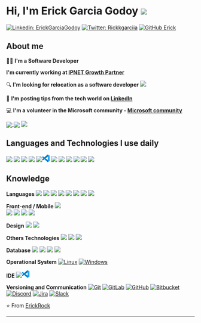 # Hi, I'm  Erick Garcia Godoy  <img src="https://media.tenor.com/images/3422f90f24b15275527c23bdbd923062/tenor.gif" width="80">

[![Linkedin: ErickGarciaGodoy](https://img.shields.io/static/v1?label=LinkedIn&message=Erick+Garcia+Godoy%20&color=blue&logo=LinkedIn&style=flat-rounded&logoColor=white)](https://www.linkedin.com/in/ErickGarciaGodoy)
[![Twitter: Rickkgarciia](https://img.shields.io/twitter/follow/Rickkgarciia?style=social)](https://twitter.com/Rickkgarciia)
[![GitHub Erick](https://img.shields.io/github/followers/ErickRock?label=follow&style=social)](https://github.com/ErickRock)

## About me

:man_technologist: <strong>I'm a Software Developer</strong>

**I'm currently working  at [IPNET Growth Partner](https://ipnet.cloud/)** 

:mag: **I'm looking for relocation as a software developer** <img height="30" src="https://media.tenor.com/images/22e8b06290016a982285cf941e339276/tenor.gif"> 

:page_with_curl: **I'm posting tips from the tech world on [LinkedIn](https://linkedin.com/in/ErickGarciaGodoy)**

:computer: **I'm a volunteer in the Microsoft community - [Microsoft community](https://answers.microsoft.com/pt-br/profile/7bf89b3c-a0e4-46a4-b017-99a885f3c367)**

<a href="https://github.com/ErickRock">
  <img align="center" src="https://github-readme-stats.vercel.app/api?username=ErickRock&theme=dracula&&show_icons=true">
</a>
<a>
  <img align="center" src="https://github-readme-stats.vercel.app/api/top-langs/?username=ErickRock&layout=compact&show_icons=true&theme=dracula"/>
</a>
<a href="https://github.com/ErickRock/oh-my-zsh-on-windows-terminal">
  <img align="top" src="https://github-readme-stats.vercel.app/api/pin/?username=ErickRock&repo=oh-my-zsh-on-windows-terminal&theme=dracula" />
</a>

## Languages and Technologies I use daily
<code><img src="https://img.shields.io/badge/javascript%20-%23323330.svg?&style=for-the-badge&logo=javascript&logoColor=%23F7DF1E"/></code>
<code><img src="https://img.shields.io/badge/react%20-%2320232a.svg?&style=for-the-badge&logo=react&logoColor=%2361DAFB"/></code>
<code><img src="https://img.shields.io/badge/node.js%20-%2343853D.svg?&style=for-the-badge&logo=node.js&logoColor=white"/></code>
<code><img src="https://img.shields.io/badge/typescript%20-%23007ACC.svg?&style=for-the-badge&logo=typescript&logoColor=white"/></code>
<code><img src="https://img.shields.io/badge/-Visual%20Studio%20Code-007ACC?style=flat-square&logo=VisualStudioCode&link=https://github.com/ErickRock/)"><img height="20" src="https://raw.githubusercontent.com/github/explore/80688e429a7d4ef2fca1e82350fe8e3517d3494d/topics/visual-studio-code/visual-studio-code.png"></code>
<code><img src="https://img.shields.io/badge/html5%20-%23E34F26.svg?&style=for-the-badge&logo=html5&logoColor=white"/></code>
<code><img src="https://img.shields.io/badge/css3%20-%231572B6.svg?&style=for-the-badge&logo=css3&logoColor=white"/></code>
<code><img src="https://img.shields.io/badge/SASS%20-hotpink.svg?&style=for-the-badge&logo=SASS&logoColor=white"/></code>
<code><img src="https://img.shields.io/badge/git%20-%23F05033.svg?&style=for-the-badge&logo=git&logoColor=white"/></code>
<code><img src="https://img.shields.io/badge/github%20-%23121011.svg?&style=for-the-badge&logo=github&logoColor=white"/></code>
<code><img src="https://img.shields.io/badge/-Insomnia-5849BE?style=flat-square&logo=Insomnia&link=https://github.com/"/></code>

## Knowledge
**Languages**
<code><img src="https://img.shields.io/badge/python%20-%2314354C.svg?&style=for-the-badge&logo=python&logoColor=white"/></code>
<code><img src="https://img.shields.io/badge/c%23%20-%23239120.svg?&style=for-the-badge&logo=c-sharp&logoColor=white"/></code>
<code><img src="https://img.shields.io/badge/java-%23ED8B00.svg?&style=for-the-badge&logo=java&logoColor=white"/></code>
<code><img src="https://img.shields.io/badge/react_native%20-%2320232a.svg?&style=for-the-badge&logo=react&logoColor=%2361DAFB"/></code>
<code><img src="https://img.shields.io/badge/bootstrap%20-%23563D7C.svg?&style=for-the-badge&logo=bootstrap&logoColor=white"/></code>
<code><img src="https://img.shields.io/badge/SASS%20-hotpink.svg?&style=for-the-badge&logo=SASS&logoColor=white"/></code>
<code><img src="https://img.shields.io/badge/shell_script%20-%23121011.svg?&style=for-the-badge&logo=gnu-bash&logoColor=white"/></code>
<code><img src="https://img.shields.io/badge/markdown-%23000000.svg?&style=for-the-badge&logo=markdown&logoColor=white"/></code>


**Front-end / Mobile**
<code><img src="https://img.shields.io/badge/html5%20-%23E34F26.svg?&style=for-the-badge&logo=html5&logoColor=white"/>
</code><code><img src="https://img.shields.io/badge/SASS%20-hotpink.svg?&style=for-the-badge&logo=SASS&logoColor=white"/></code>
<code><img src="https://img.shields.io/badge/css3%20-%231572B6.svg?&style=for-the-badge&logo=css3&logoColor=white"/></code>
<code><img src="https://img.shields.io/badge/react%20-%2320232a.svg?&style=for-the-badge&logo=react&logoColor=%2361DAFB"/></code>
<code><img src="https://img.shields.io/badge/react_native%20-%2320232a.svg?&style=for-the-badge&logo=react&logoColor=%2361DAFB"/></code>

**Design**
<code><img src="https://img.shields.io/badge/figma%20-%23F24E1E.svg?&style=for-the-badge&logo=figma&logoColor=white"/></code>
<code><img src="https://img.shields.io/badge/adobe%20xd%20-%23FF26BE.svg?&style=for-the-badge&logo=adobe%20xd&logoColor=white"/></code>

**Others Technologies**
<code><img src="https://img.shields.io/badge/docker%20-%230db7ed.svg?&style=for-the-badge&logo=docker&logoColor=white"/></code>
<code><img src="https://img.shields.io/badge/node.js%20-%2343853D.svg?&style=for-the-badge&logo=node.js&logoColor=white"/></code>
<code><img src="https://img.shields.io/badge/-Insomnia-5849BE?style=flat-square&logo=Insomnia&link=https://github.com/"/></code>

**Database**
<code><img src="https://img.shields.io/badge/-MongoDB-black?style=flat-square&logo=mongodb&link=https://github.com/ErickRock/"/></code>
<code><img src="https://img.shields.io/badge/-PostgreSQL-336791?style=flat-square&logo=postgresql&link=https://github.com/ErickRock"/></code>
<code><img src="https://img.shields.io/badge/-MySQL-a0c4db?style=flat-square&logo=mysql&link=https://github.com/ErickRock/"/></code>
<code><img src="https://img.shields.io/badge/-SQLite-003B57?style=flat-square&logo=sqlite&link=https://github.com/ErickRock/"/></code>

**Operational System**
[![Linux](https://img.shields.io/badge/-Linux-333333?style=flat-square&logo=Linux&link=https://github.com/ErickRock/)](https://github.com/ErickRock/)
[![Windows](https://img.shields.io/badge/-Windows-0078D6?style=flat-square&logo=Windows&link=https://github.com/ErickRock/)](https://github.com/ErickRock/)

**IDE**
<code><img src="https://img.shields.io/badge/-Visual%20Studio%20Code-007ACC?style=flat-square&logo=VisualStudioCode&link=https://github.com/ErickRock/)"><img height="20" src="https://raw.githubusercontent.com/github/explore/80688e429a7d4ef2fca1e82350fe8e3517d3494d/topics/visual-studio-code/visual-studio-code.png"></code>

**Versioning and Communication**
[![Git](https://img.shields.io/badge/-Git-black?style=flat-square&logo=git&link=https://github.com/ErickRock/)](https://github.com/ErickRock/)
[![GitLab](https://img.shields.io/badge/-GitLab-FCA121?style=flat-square&logo=gitlab&link=https://github.com/ErickRock/)](https://github.com/ErickRock/)
[![GitHub](https://img.shields.io/badge/-GitHub-181717?style=flat-square&logo=github&link=https://github.com/ErickRock/)](https://github.com/ErickRock/)
[![Bitbucket](https://img.shields.io/badge/-Bitbucket-0052CC?style=flat-square&logo=bitbucket&link=https://github.com/ErickRock/)](https://github.com/ErickRock/)
[![Discord](https://img.shields.io/badge/-Discord-000000?style=flat-square&logo=Discord&link=https://github.com/ErickRock/)](https://github.com/ErickRock/)
[![Jira](https://img.shields.io/badge/-Jira-0052CC?style=flat-square&logo=Jira&link=https://github.com/ErickRock/)](https://github.com/ErickRock/)
[![Slack](https://img.shields.io/badge/-Slack-4A154B?style=flat-square&logo=Slack&link=https://github.com/ErickRock/)](https://github.com/ErickRock/)


⭐️ From [ErickRock](https://github.com/ErickRock)

---
